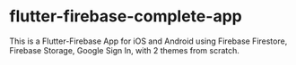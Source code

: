 # flutter-firebase-complete-app
This is a Flutter-Firebase App for iOS and Android using Firebase Firestore, Firebase Storage, Google Sign In, with 2 themes from scratch.
